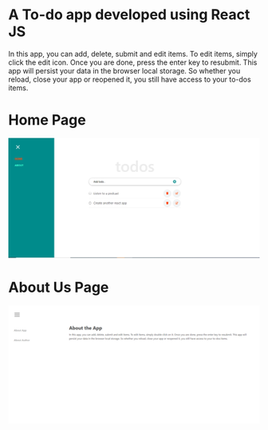 # A To-do app developed using React JS

In this app, you can add, delete, submit and edit items. To edit items,
simply click the edit icon. Once you are done, press the enter key 
to resubmit. This app will persist your data in the browser local 
storage. So whether you reload, close your app or reopened it,
you still have access to your to-dos items.


# Home Page
![ScreenShot](./public/screenShot.PNG)
 
 
# About Us Page

![ScreenShot](./public/screenShot.AboutUs.PNG)
